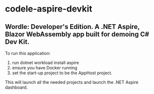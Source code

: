 # codele-aspire-devkit
## Wordle: Developer's Edition. A .NET Aspire, Blazor WebAssembly app built for demoing C# Dev Kit.

To run this application:
1. run dotnet workload install aspire
2. ensure you have Docker running
3. set the start-up project to be the AppHost project.
  
This will launch all the needed projects and launch the .NET Aspire dashboard.

